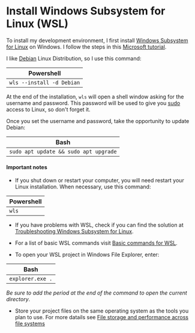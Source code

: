 # Install Windows Subsystem for Linux (WSL)

To install my development environment, I first install [Windows Subsystem for Linux](https://learn.microsoft.com/en-us/windows/wsl/) on Windows. I follow the steps in this [Microsoft tutorial](https://learn.microsoft.com/en-us/windows/wsl/install).

I like [Debian](https://www.debian.org/) Linux Distribution, so I use this command:

| Powershell |
| ------------------------- |
| `wls --install -d Debian` |

At the end of the installation, `wls` will open a shell window asking for the username and password. This password will be used to give you [sudo](https://www.sudo.ws/) access to Linux, so don't forget it.

Once you set the username and password, take the opportunity to update Debian:

| Bash |
| ------------------------- |
| `sudo apt update && sudo apt upgrade` |

#### Important notes

- If you shut down or restart your computer, you will need restart your Linux installation. When necessary, use this command:

| Powershell |
| ------------------------- |
| `wls` |

- If you have problems with WSL, check if you can find the solution at [Troubleshooting Windows Subsystem for Linux](https://learn.microsoft.com/en-us/windows/wsl/troubleshooting?source=recommendations).

- For a list of basic WSL commands visit [Basic commands for WSL](https://learn.microsoft.com/en-us/windows/wsl/basic-commands?source=recommendations).

- To open your WSL project in Windows File Explorer, enter:

| Bash |
| ---- |
| `explorer.exe .` |

*Be sure to add the period at the end of the command to open the current directory*.

- Store your project files on the same operating system as the tools you plan to use. For more datails see [File storage and performance across file systems](https://learn.microsoft.com/en-us/windows/wsl/filesystems#file-storage-and-performance-across-file-systems)